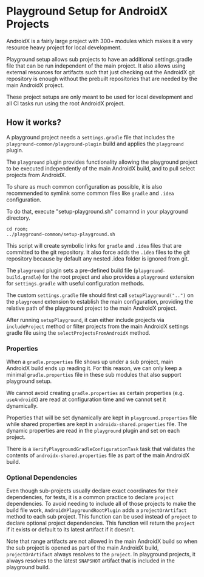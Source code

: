 # Playground Setup for AndroidX Projects

AndroidX is a fairly large project with 300+ modules which makes it a
very resource heavy project for local development.

Playground setup allows sub projects to have an additional settings.gradle
file that can be run independent of the main project.
It also allows using external resources for artifacts such that just checking
out the AndroidX git repository is enough without the prebuilt repositories
that are needed by the main AndroidX project.

These project setups are only meant to be used for local development and
all CI tasks run using the root AndroidX project.

## How it works?
A playground project needs a `settings.gradle` file that includes the
`playground-common/playground-plugin` build and applies the `playground` plugin.

The `playground` plugin provides functionality allowing the playground project
to be executed independently of the main AndroidX build, and to pull select projects
from AndroidX.

To share as much common configuration as possible, it is also recommended
to symlink some common files like `gradle` and `.idea` configuration.

To do that, execute "setup-playground.sh" comamnd in your playground directory.
```
cd room;
../playground-common/setup-playground.sh
```
This script will create symbolic links for `gradle` and `.idea` files that are committed
to the git repository. It also force adds the `.idea` files to the git repository because
by default any nested .idea folder is ignored from git.

The `playground` plugin sets a pre-defined build file (`playground-build.gradle`) for 
the root project and also provides a `playground` extension for `settings.gradle` with 
useful configuration methods.

The custom `settings.gradle` file should first call `setupPlayground("..")`  on the 
`playground` extension to establish the main configuration, providing the relative
path of the playground project to the main AndroidX project.

After running `setupPlayground`, it can either include projects via `includeProject`
method or filter projects from the main AndroidX settings gradle file using the
`selectProjectsFromAndroidX` method.

### Properties
When a `gradle.properties` file shows up under a sub project, main AndroidX build ends up
reading it. For this reason, we can only keep a minimal `gradle.properties` file in these
sub modules that also support playground setup.

We cannot avoid creating `gradle.properties` as certain properties (e.g. `useAndroidX`) are
read at configuration time and we cannot set it dynamically.

Properties that will be set dynamically are kept in `playground.properties` file while
shared properties are kept in `androidx-shared.properties` file.
The dynamic properties are read in the `playground` plugin and set on each project.

There is a `VerifyPlaygroundGradleConfigurationTask` task that validates the contents of
`androidx-shared.properties` file as part of the main AndroidX build.

### Optional Dependencies
Even though sub-projects usually declare exact coordinates for their dependencies,
for tests, it is a common practice to declare `project` dependencies. To avoid needing
to include all of those projects to make the build file work, `AndroidXPlaygroundRootPlugin`
adds a `projectOrArtifact` method to each sub project. This function can be used instead of
`project` to declare optional project dependencies. This function will return the
`project` if it exists or default to its latest artifact if it doesn't.

Note that range artifacts are not allowed in the main AndroidX build so when the sub
project is opened as part of the main AndroidX build, `projectOrArtifact` always resolves
to the `project`. In playground projects, it always resolves to the latest `SNAPSHOT`
artifact that is included in the playground build.
